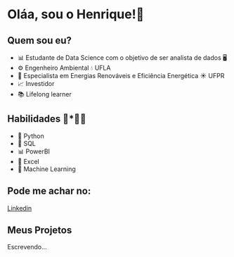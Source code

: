 # Oláa, sou o Henrique!👋

## Quem sou eu?

* 📊 Estudante de Data Science com o objetivo de ser analista de dados 🖥️
* ⚙️ Engenheiro Ambiental 💧 UFLA
* 🔋 Especialista em Energias Renováveis e Eficiência Energética ☀️ UFPR
* 📈 Investidor 
* 📚 Lifelong learner

## Habilidades 🔧*👨‍💻

* 🐍 Python
* 🧾 SQL
* 📊 PowerBI
* 🧮 Excel
* 🤖 Machine Learning

## Pode me achar no:

[Linkedin]( https://www.linkedin.com/in/henrique-resende-gualberto-8937a4128/)

## **Meus Projetos**

Escrevendo...
